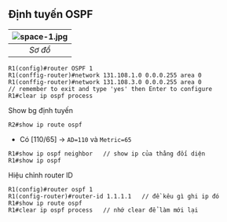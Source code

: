 
## Định tuyến OSPF 
| ![space-1.jpg](https://lh4.googleusercontent.com/YVPv0035N2JlKXe2vC6p_BzSna3rCmbeIRnAqjxOTnlAKkHBCZQ-YnhlUnCDeYQGFGzdUaWQN9aHT98=w2476-h1214) | 
|:--:| 
| *Sơ đồ* |
```
R1(config)#router OSPF 1 
R1(conffig-router)#network 131.108.1.0 0.0.0.255 area 0 
R1(conffig-router)#network 131.108.3.0 0.0.0.255 area 0
// remember to exit and type 'yes' then Enter to configure
R1#clear ip ospf process
```
Show bg định tuyến
```
R2#show ip route ospf
```

- Có [110/65] -> `AD=110` và `Metric=65`
```
R1#show ip ospf neighbor   // show ip của thằng đối diện
R1#show ip ospf           
```

Hiệu chỉnh router ID 
```
R1(config)#router ospf 1
R1(config-router)#router-id 1.1.1.1   // đề kêu gì ghi ip đó
R1#show ip route ospf
R1#clear ip ospf process   // nhớ clear để làm mới lại 
```

